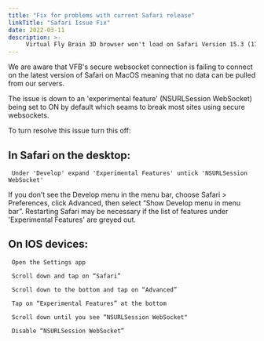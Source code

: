 ```yaml
---
title: "Fix for problems with current Safari release"
linkTitle: "Safari Issue Fix"
date: 2022-03-11
description: >-
     Virtual Fly Brain 3D browser won't load on Safari Version 15.3 (17612.4.9.1.8) with an experimental feature enabled. Please follow these instructions to disable it until Apple fixes the issue.
---
```


We are aware that VFB's secure websocket connection is failing to connect on the latest version of Safari on MacOS meaning that no data can be pulled from our servers.

The issue is down to an 'experimental feature' (NSURLSession WebSocket) being set to ON by default which seams to break most sites using secure websockets. 

To turn resolve this issue turn this off:

## In Safari on the desktop:

     Under 'Develop' expand 'Experimental Features' untick 'NSURLSession WebSocket'
     
     
If you don’t see the Develop menu in the menu bar, choose Safari > Preferences, click Advanced, then select “Show Develop menu in menu bar”. Restarting Safari may be necessary if the list of features under 'Experimental Features' are greyed out.


## On IOS devices:

     Open the Settings app

     Scroll down and tap on “Safari”
     
     Scroll down to the bottom and tap on “Advanced”
     
     Tap on “Experimental Features” at the bottom
     
     Scroll down until you see “NSURLSession WebSocket"
     
     Disable “NSURLSession WebSocket”


